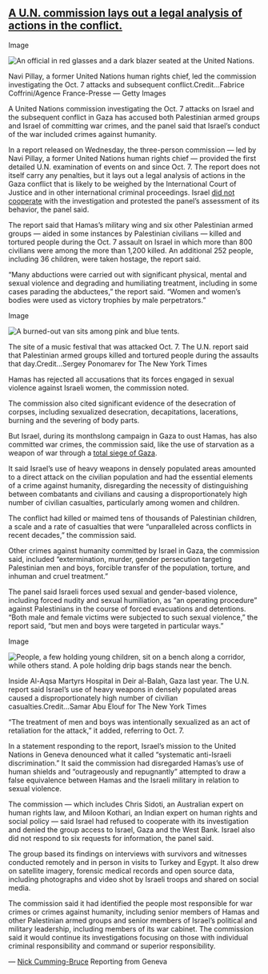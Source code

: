 ## [A U.N. commission lays out a legal analysis of actions in the conflict.](https://www.nytimes.com/live/2024/06/12/world/israel-gaza-war-hamas#a-un-commission-lays-out-a-legal-analysis-of-actions-in-the-conflict)

Image

![An official in red glasses and a dark blazer seated at the United Nations.](https://static01.nyt.com/images/2024/04/16/multimedia/12mideast-crisis-un-report/12mideast-crisis-un-report-articleLarge.jpg?quality=75&auto=webp&disable=upscale)

Navi Pillay, a former United Nations human rights chief, led the commission investigating the Oct. 7 attacks and subsequent conflict.Credit...Fabrice Coffrini/Agence France-Presse — Getty Images

A United Nations commission investigating the Oct. 7 attacks on Israel and the subsequent conflict in Gaza has accused both Palestinian armed groups and Israel of committing war crimes, and the panel said that Israel’s conduct of the war included crimes against humanity.

In a report released on Wednesday, the three-person commission — led by Navi Pillay, a former United Nations human rights chief — provided the first detailed U.N. examination of events on and since Oct. 7. The report does not itself carry any penalties, but it lays out a legal analysis of actions in the Gaza conflict that is likely to be weighed by the International Court of Justice and in other international criminal proceedings. Israel [did not cooperate](https://www.nytimes.com/2024/04/16/world/middleeast/israel-un-oct-7-attack.html) with the investigation and protested the panel’s assessment of its behavior, the panel said.

The report said that Hamas’s military wing and six other Palestinian armed groups — aided in some instances by Palestinian civilians — killed and tortured people during the Oct. 7 assault on Israel in which more than 800 civilians were among the more than 1,200 killed. An additional 252 people, including 36 children, were taken hostage, the report said.

“Many abductions were carried out with significant physical, mental and sexual violence and degrading and humiliating treatment, including in some cases parading the abductees,” the report said. “Women and women’s bodies were used as victory trophies by male perpetrators.”

Image

![A burned-out van sits among pink and blue tents.](https://static01.nyt.com/images/2024/06/12/multimedia/12mideast-crisis-un-report-01-wkjg/12mideast-crisis-un-report-01-wkjg-articleLarge.jpg?quality=75&auto=webp&disable=upscale)

The site of a music festival that was attacked Oct. 7. The U.N. report said that Palestinian armed groups killed and tortured people during the assaults that day.Credit...Sergey Ponomarev for The New York Times

Hamas has rejected all accusations that its forces engaged in sexual violence against Israeli women, the commission noted.

The commission also cited significant evidence of the desecration of corpses, including sexualized desecration, decapitations, lacerations, burning and the severing of body parts.

But Israel, during its monthslong campaign in Gaza to oust Hamas, has also committed war crimes, the commission said, like the use of starvation as a weapon of war through a [total siege of Gaza](https://www.nytimes.com/2024/05/24/world/middleeast/rafah-gaza-aid-hunger.html).

It said Israel’s use of heavy weapons in densely populated areas amounted to a direct attack on the civilian population and had the essential elements of a crime against humanity, disregarding the necessity of distinguishing between combatants and civilians and causing a disproportionately high number of civilian casualties, particularly among women and children.

The conflict had killed or maimed tens of thousands of Palestinian children, a scale and a rate of casualties that were “unparalleled across conflicts in recent decades,” the commission said.

Other crimes against humanity committed by Israel in Gaza, the commission said, included “extermination, murder, gender persecution targeting Palestinian men and boys, forcible transfer of the population, torture, and inhuman and cruel treatment.”

The panel said Israeli forces used sexual and gender-based violence, including forced nudity and sexual humiliation, as “an operating procedure” against Palestinians in the course of forced evacuations and detentions. “Both male and female victims were subjected to such sexual violence,” the report said, “but men and boys were targeted in particular ways.”

Image

![People, a few holding young children, sit on a bench along a corridor, while others stand. A pole holding drip bags stands near the bench.](https://static01.nyt.com/images/2024/06/12/multimedia/12mideast-crisis-un-report-02-wkjg/12mideast-crisis-un-report-02-wkjg-articleLarge.jpg?quality=75&auto=webp&disable=upscale)

Inside Al-Aqsa Martyrs Hospital in Deir al-Balah, Gaza last year. The U.N. report said Israel’s use of heavy weapons in densely populated areas caused a disproportionately high number of civilian casualties.Credit...Samar Abu Elouf for The New York Times

“The treatment of men and boys was intentionally sexualized as an act of retaliation for the attack,” it added, referring to Oct. 7.

In a statement responding to the report, Israel’s mission to the United Nations in Geneva denounced what it called “systematic anti-Israeli discrimination.” It said the commission had disregarded Hamas’s use of human shields and “outrageously and repugnantly” attempted to draw a false equivalence between Hamas and the Israeli military in relation to sexual violence.

The commission — which includes Chris Sidoti, an Australian expert on human rights law, and Miloon Kothari, an Indian expert on human rights and social policy — said Israel had refused to cooperate with its investigation and denied the group access to Israel, Gaza and the West Bank. Israel also did not respond to six requests for information, the panel said.

The group based its findings on interviews with survivors and witnesses conducted remotely and in person in visits to Turkey and Egypt. It also drew on satellite imagery, forensic medical records and open source data, including photographs and video shot by Israeli troops and shared on social media.

The commission said it had identified the people most responsible for war crimes or crimes against humanity, including senior members of Hamas and other Palestinian armed groups and senior members of Israel’s political and military leadership, including members of its war cabinet. The commission said it would continue its investigations focusing on those with individual criminal responsibility and command or superior responsibility.

— [Nick Cumming-Bruce](https://www.nytimes.com/by/nick-cumming-bruce) Reporting from Geneva